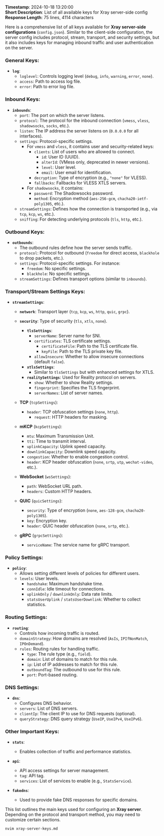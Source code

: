 **Timestamp**: 2024-10-18 13:20:00  
**Short Description**: List of all available keys for Xray server-side config  
**Response Length**: 75 lines, 4114 characters

Here is a comprehensive list of all keys available for **Xray server-side configurations** (`config.json`). Similar to the client-side configuration, the server config includes protocol, stream, transport, and security settings, but it also includes keys for managing inbound traffic and user authentication on the server.

### **General Keys:**

- **`log`**:
  - `loglevel`: Controls logging level (`debug`, `info`, `warning`, `error`, `none`).
  - `access`: Path to access log file.
  - `error`: Path to error log file.

### **Inbound Keys:**

- **`inbounds`**:
  - `port`: The port on which the server listens.
  - `protocol`: The protocol for the inbound connection (`vmess`, `vless`, `shadowsocks`, `socks`, etc.).
  - `listen`: The IP address the server listens on (`0.0.0.0` for all interfaces).
  - `settings`: Protocol-specific settings.
    - For `vmess` and `vless`, it contains user and security-related keys:
      - `clients`: List of users who are allowed to connect.
        - `id`: User ID (UUID).
        - `alterId`: (VMess only, deprecated in newer versions).
        - `level`: User level.
        - `email`: User email for identification.
      - `decryption`: Type of encryption (e.g., `"none"` for VLESS).
      - `fallbacks`: Fallbacks for VLESS XTLS servers.
    - For `shadowsocks`, it contains:
      - `password`: The Shadowsocks password.
      - `method`: Encryption method (`aes-256-gcm`, `chacha20-ietf-poly1305`, etc.).
  - `streamSettings`: Defines how the connection is transported (e.g., via `tcp`, `kcp`, `ws`, etc.).
  - `sniffing`: For detecting underlying protocols (`tls`, `http`, etc.).

### **Outbound Keys**:

- **`outbounds`**:
  - The outbound rules define how the server sends traffic.
  - `protocol`: Protocol for outbound (`freedom` for direct access, `blackhole` to drop packets, etc.).
  - `settings`: Protocol-specific settings. For instance:
    - `freedom`: No specific settings.
    - `blackhole`: No specific settings.
  - `streamSettings`: Defines transport options (similar to `inbounds`).

### **Transport/Stream Settings Keys**:

- **`streamSettings`**:

  - **`network`**: Transport layer (`tcp`, `kcp`, `ws`, `http`, `quic`, `grpc`).
  - **`security`**: Type of security (`tls`, `xtls`, `none`).
    - **`tlsSettings`**:
      - `serverName`: Server name for SNI.
      - `certificates`: TLS certificate settings.
        - `certificateFile`: Path to the TLS certificate file.
        - `keyFile`: Path to the TLS private key file.
      - `allowInsecure`: Whether to allow insecure connections (default `false`).
    - **`xtlsSettings`**:
      - Similar to `tlsSettings` but with enhanced settings for XTLS.
    - **`realitySettings`**: Used for Reality protocol on servers.
      - `show`: Whether to show Reality settings.
      - `fingerprint`: Specifies the TLS fingerprint.
      - `serverNames`: List of server names.
  - **TCP** (`tcpSettings`):
    - `header`: TCP obfuscation settings (`none`, `http`).
      - `request`: HTTP headers for masking.
  - **mKCP** (`kcpSettings`):

    - `mtu`: Maximum Transmission Unit.
    - `tti`: Time to transmit interval.
    - `uplinkCapacity`: Uplink speed capacity.
    - `downlinkCapacity`: Downlink speed capacity.
    - `congestion`: Whether to enable congestion control.
    - `header`: KCP header obfuscation (`none`, `srtp`, `utp`, `wechat-video`, etc.).

  - **WebSocket** (`wsSettings`):

    - `path`: WebSocket URL path.
    - `headers`: Custom HTTP headers.

  - **QUIC** (`quicSettings`):

    - `security`: Type of encryption (`none`, `aes-128-gcm`, `chacha20-poly1305`).
    - `key`: Encryption key.
    - `header`: QUIC header obfuscation (`none`, `srtp`, etc.).

  - **gRPC** (`grpcSettings`):
    - `serviceName`: The service name for gRPC transport.

### **Policy Settings**:

- **`policy`**:
  - Allows setting different levels of policies for different users.
  - `levels`: User levels.
    - `handshake`: Maximum handshake time.
    - `connIdle`: Idle timeout for connections.
    - `uplinkOnly` / `downlinkOnly`: Data rate limits.
    - `statsUserUplink` / `statsUserDownlink`: Whether to collect statistics.

### **Routing Settings**:

- **`routing`**:
  - Controls how incoming traffic is routed.
  - `domainStrategy`: How domains are resolved (`AsIs`, `IPIfNonMatch`, `IPOnDemand`).
  - `rules`: Routing rules for handling traffic.
    - `type`: The rule type (e.g., `field`).
    - `domain`: List of domains to match for this rule.
    - `ip`: List of IP addresses to match for this rule.
    - `outboundTag`: The outbound to use for this rule.
    - `port`: Port-based routing.

### **DNS Settings**:

- **`dns`**:
  - Configures DNS behavior.
  - `servers`: List of DNS servers.
  - `clientIp`: The client IP to use for DNS requests (optional).
  - `queryStrategy`: DNS query strategy (`UseIP`, `UseIPv4`, `UseIPv6`).

### **Other Important Keys**:

- **`stats`**:
  - Enables collection of traffic and performance statistics.
- **`api`**:

  - API access settings for server management.
  - `tag`: API tag.
  - `services`: List of services to enable (e.g., `StatsService`).

- **`fakedns`**:
  - Used to provide fake DNS responses for specific domains.

This list outlines the main keys used for configuring an **Xray server**. Depending on the protocol and transport method, you may need to customize certain sections.

```bash
nvim xray-server-keys.md
```

